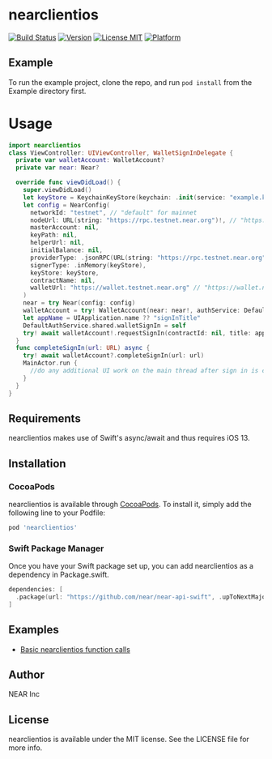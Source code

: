 # nearclientios

[![Build Status](https://travis-ci.com/nearprotocol/near-client-ios.svg?branch=master)](https://travis-ci.com/nearprotocol/near-client-ios)
[![Version](https://img.shields.io/cocoapods/v/nearclientios.svg?style=flat)](https://cocoapods.org/pods/nearclientios)
[![License MIT](https://img.shields.io/github/license/nearprotocol/near-client-ios)](https://github.com/nearprotocol/near-client-ios/blob/master/LICENSE)
[![Platform](https://img.shields.io/cocoapods/p/nearclientios.svg?style=flat)](https://cocoapods.org/pods/nearclientios)

## Example

To run the example project, clone the repo, and run `pod install` from the Example directory first.

# Usage

```swift
import nearclientios
class ViewController: UIViewController, WalletSignInDelegate {
  private var walletAccount: WalletAccount?
  private var near: Near?

  override func viewDidLoad() {
    super.viewDidLoad()
    let keyStore = KeychainKeyStore(keychain: .init(service: "example.keystore"))
    let config = NearConfig(
      networkId: "testnet", // "default" for mainnet 
      nodeUrl: URL(string: "https://rpc.testnet.near.org")!, // "https://rpc.mainnet.near.org" for mainnet
      masterAccount: nil,
      keyPath: nil,
      helperUrl: nil,
      initialBalance: nil,
      providerType: .jsonRPC(URL(string: "https://rpc.testnet.near.org")!), // "https://rpc.mainnet.near.org" for mainnet
      signerType: .inMemory(keyStore),
      keyStore: keyStore,
      contractName: nil,
      walletUrl: "https://wallet.testnet.near.org" // "https://wallet.near.org" for mainnet
    )
    near = try Near(config: config)
    walletAccount = try! WalletAccount(near: near!, authService: DefaultAuthService.shared) // a failed try here represents a configuration error, not a runtime error. It's safe to store a `WalletAccount!`.
    let appName = UIApplication.name ?? "signInTitle"
    DefaultAuthService.shared.walletSignIn = self
    try! await walletAccount!.requestSignIn(contractId: nil, title: appName, presentingViewController: self)
  }
  func completeSignIn(url: URL) async {
    try! await walletAccount?.completeSignIn(url: url)
    MainActor.run {
      //do any additional UI work on the main thread after sign in is complete
    }
  }
}
```

## Requirements

nearclientios makes use of Swift's async/await and thus requires iOS 13.

## Installation

### CocoaPods
nearclientios is available through [CocoaPods](https://cocoapods.org). To install
it, simply add the following line to your Podfile:

```ruby
pod 'nearclientios'
```

### Swift Package Manager
Once you have your Swift package set up, you can add nearclientios as a dependency in Package.swift.

```swift
dependencies: [
  .package(url: "https://github.com/near/near-api-swift", .upToNextMajor(from: "1.0.29"))
]

```
## Examples

* [Basic nearclientios function calls](https://github.com/LyubomyrBurday/near_basic)

## Author

NEAR Inc

## License

nearclientios is available under the MIT license. See the LICENSE file for more info.
